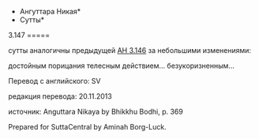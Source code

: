 * Ангуттара Никая*
* Сутты*

3\.147
\=\=\=\=\=

сутты аналогичны предыдущей [АН 3\.146](/an3\.146/ru/sv) за небольшими изменениями:

достойным порицания телесным действием… безукоризненным…

Перевод с английского: SV

редакция перевода: 20\.11\.2013

источник: Anguttara Nikaya by Bhikkhu Bodhi, p\. 369

Prepared for SuttaCentral by Aminah Borg\-Luck\.